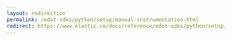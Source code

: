 ```yaml
---
layout: redirection
permalink: /edot-sdks/python/setup/manual-instrumentation.html
redirect: https://www.elastic.co/docs/reference/edot-sdks/python/setup/manual-instrumentation
---
```

